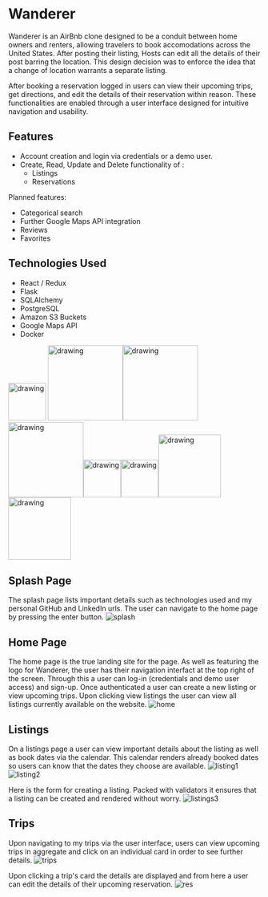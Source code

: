 # Wanderer
Wanderer is an AirBnb clone designed to be a conduit between home owners and renters, allowing travelers to book accomodations across the United States. After posting their listing, Hosts can edit all the details of their post barring the location. This design decision was to enforce the idea that a change of location warrants a separate listing. 

After booking a reservation logged in users can view their upcoming trips, get directions, and edit the details of their reservation within reason. These functionalities are enabled through a user interface designed for intuitive navigation and usability. 

## Features
- Account creation and login via credentials or a demo user. 
- Create, Read, Update and Delete functionality of : 
  - Listings
  - Reservations

Planned features: 
- Categorical search
- Further Google Maps API integration 
- Reviews
- Favorites

## Technologies Used
- React / Redux
- Flask
- SQLAlchemy
- PostgreSQL
- Amazon S3 Buckets
- Google Maps API
- Docker

<a src="google.com"> <img src="https://user-images.githubusercontent.com/24263351/157998349-284820ed-dff1-4ddb-ace8-620da40907a8.png" alt="drawing" width="75"/> </a><img src="https://cdn-media-1.freecodecamp.org/images/LwOjDA5I0tNxHZPOuhTS9abq4Bc3FxMr1SJQ" alt="drawing" width="150"/><img src="https://repository-images.githubusercontent.com/43719692/9f148400-c3f0-11e9-895d-1f268f53544c" alt="drawing" width="150"/><img src="https://hakin9.org/wp-content/uploads/2019/08/connect-a-flask-app-to-a-mysql-database-with-sqlalchemy-and-pymysql.jpg" alt="drawing" width="150"/><img src="https://cdn.icon-icons.com/icons2/2415/PNG/512/postgresql_original_wordmark_logo_icon_146392.png" alt="drawing" width="75"/><img src="https://upload.wikimedia.org/wikipedia/commons/thumb/b/bc/Amazon-S3-Logo.svg/1200px-Amazon-S3-Logo.svg.png" alt="drawing" width="75" background-color="white"/><img src="https://cloudfresh.com/wp-content/uploads/2020/04/975626gmp.png" alt="drawing" width="125" background-color="white"/><img src="https://logos-world.net/wp-content/uploads/2021/02/Docker-Logo-2013-2015.png" alt="drawing" width="125" background-color="white"/>

## Splash Page
The splash page lists important details such as technologies used and my personal GitHub and LinkedIn urls. The user can navigate to the home page by pressing the enter button. 
![splash](https://user-images.githubusercontent.com/24263351/164359359-3e0100b8-77af-42b7-bf7b-d7af4f089353.PNG)

## Home Page
The home page is the true landing site for the page. As well as featuring the logo for Wanderer, the user has their navigation interfact at the top right of the screen. Through this a user can log-in (credentials and demo user access) and sign-up. Once authenticated a user can create a new listing or view upcoming trips. Upon clicking view listings the user can view all listings currently available on the website. 
![home](https://user-images.githubusercontent.com/24263351/164359554-41dbafbd-82dd-4793-a2ee-3146ffae7efa.PNG)

## Listings
On a listings page a user can view important details about the listing as well as book dates via the calendar. This calendar renders already booked dates so users can know that the dates they choose are available. 
![listing1](https://user-images.githubusercontent.com/24263351/164359946-b329ea89-6341-4c26-8637-c3b4a5f1ccfb.PNG)
![listing2](https://user-images.githubusercontent.com/24263351/164359949-d1ae7d7b-2dd6-424e-ae76-421705ec4c67.PNG)

Here is the form for creating a listing. Packed with validators it ensures that a listing can be created and rendered without worry. 
![listings3](https://user-images.githubusercontent.com/24263351/164360198-45c64572-7918-472d-b253-5d6cd421ec23.PNG)

## Trips
Upon navigating to my trips via the user interface, users can view upcoming trips in aggregate and click on an individual card in order to see further details.
![trips](https://user-images.githubusercontent.com/24263351/164360336-2249c8b6-f72c-4292-88b0-dc34d5d5274a.PNG)

Upon clicking a trip's card the details are displayed and from here a user can edit the details of their upcoming reservation.
![res](https://user-images.githubusercontent.com/24263351/164360456-be0d1000-4689-4a7c-9cd9-0577916314c1.PNG)
